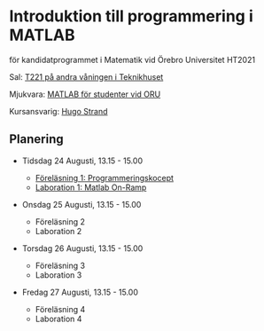 # Introduktion till programmering i MATLAB
för kandidatprogrammet i Matematik vid Örebro Universitet
HT2021

Sal: [T221 på andra våningen i Teknikhuset](https://use.mazemap.com/#v=1&center=15.249004,59.254194&zoom=18&zlevel=2&campusid=123&sharepoitype=poi&sharepoi=580271)

Mjukvara: [MATLAB för studenter vid ORU](https://www.oru.se/english/study/student-services/it-and-printing/it/software/matlab/)

Kursansvarig: [Hugo Strand](https://www.oru.se/personal/hugo_strand)

## Planering

- Tidsdag 24 Augusti, 13.15 - 15.00
  - [Föreläsning 1: Programmeringskocept](https://nbviewer.jupyter.org/urls/git.oru.se/hosd/matlab-intro-ht21/-/raw/master/F%C3%B6rel%C3%A4sning1.ipynb)
  - [Laboration 1: Matlab On-Ramp](https://se.mathworks.com/learn/tutorials/matlab-onramp.html)

- Onsdag 25 Augusti, 13.15 - 15.00
  - Föreläsning 2
  - Laboration 2

- Torsdag 26 Augusti, 13.15 - 15.00
  - Föreläsning 3
  - Laboration 3

- Fredag 27 Augusti, 13.15 - 15.00
  - Föreläsning 4
  - Laboration 4
